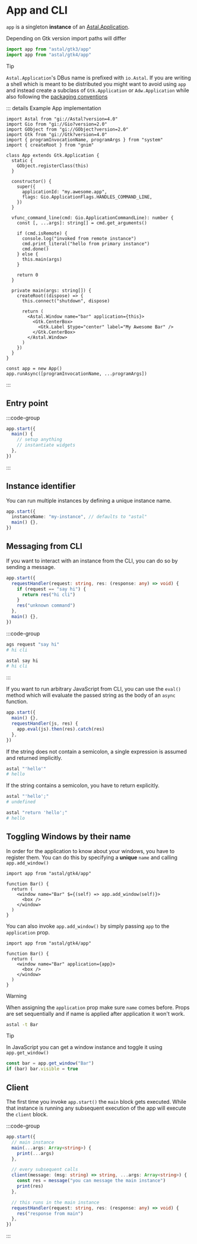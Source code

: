 # App and CLI

`app` is a singleton **instance** of an
[Astal.Application](https://aylur.github.io/libastal/astal4/class.Application.html).

Depending on Gtk version import paths will differ

```ts
import app from "astal/gtk3/app"
import app from "astal/gtk4/app"
```

> [!TIP]
>
> `Astal.Application`'s DBus name is prefixed with `io.Astal`. If you are
> writing a shell which is meant to be distributed you might want to avoid using
> `app` and instead create a subclass of `Gtk.Application` or `Adw.Application`
> while also following the
> [packaging conventions](https://gjs.guide/guides/gtk/application-packaging.html)

::: details Example App implementation

```tsx
import Astal from "gi://Astal?version=4.0"
import Gio from "gi://Gio?version=2.0"
import GObject from "gi://GObject?version=2.0"
import Gtk from "gi://Gtk?version=4.0"
import { programInvocationName, programArgs } from "system"
import { createRoot } from "gnim"

class App extends Gtk.Application {
  static {
    GObject.registerClass(this)
  }

  constructor() {
    super({
      applicationId: "my.awesome.app",
      flags: Gio.ApplicationFlags.HANDLES_COMMAND_LINE,
    })
  }

  vfunc_command_line(cmd: Gio.ApplicationCommandLine): number {
    const [, ...args]: string[] = cmd.get_arguments()

    if (cmd.isRemote) {
      console.log("invoked from remote instance")
      cmd.print_literal("hello from primary instance")
      cmd.done()
    } else {
      this.main(args)
    }

    return 0
  }

  private main(args: string[]) {
    createRoot((dispose) => {
      this.connect("shutdown", dispose)

      return (
        <Astal.Window name="bar" application={this}>
          <Gtk.CenterBox>
            <Gtk.Label $type="center" label="My Awesome Bar" />
          </Gtk.CenterBox>
        </Astal.Window>
      )
    })
  }
}

const app = new App()
app.runAsync([programInvocationName, ...programArgs])
```

:::

## Entry point

:::code-group

```ts [app.ts]
app.start({
  main() {
    // setup anything
    // instantiate widgets
  },
})
```

:::

## Instance identifier

You can run multiple instances by defining a unique instance name.

```ts
app.start({
  instanceName: "my-instance", // defaults to "astal"
  main() {},
})
```

## Messaging from CLI

If you want to interact with an instance from the CLI, you can do so by sending
a message.

```ts
app.start({
  requestHandler(request: string, res: (response: any) => void) {
    if (request == "say hi") {
      return res("hi cli")
    }
    res("unknown command")
  },
  main() {},
})
```

:::code-group

```sh [ags cli]
ags request "say hi"
# hi cli
```

```sh [astal cli]
astal say hi
# hi cli
```

:::

If you want to run arbitrary JavaScript from CLI, you can use the `eval()`
method which will evaluate the passed string as the body of an `async` function.

```ts
app.start({
  main() {},
  requestHandler(js, res) {
    app.eval(js).then(res).catch(res)
  },
})
```

If the string does not contain a semicolon, a single expression is assumed and
returned implicitly.

```sh
astal "'hello'"
# hello
```

If the string contains a semicolon, you have to return explicitly.

```sh
astal "'hello';"
# undefined

astal "return 'hello';"
# hello
```

## Toggling Windows by their name

In order for the application to know about your windows, you have to register
them. You can do this by specifying a **unique** `name` and calling
`app.add_window()`

```tsx {5}
import app from "astal/gtk4/app"

function Bar() {
  return (
    <window name="Bar" $={(self) => app.add_window(self)}>
      <box />
    </window>
  )
}
```

You can also invoke `app.add_window()` by simply passing `app` to the
`application` prop.

```tsx {5}
import app from "astal/gtk4/app"

function Bar() {
  return (
    <window name="Bar" application={app}>
      <box />
    </window>
  )
}
```

> [!WARNING]
>
> When assigning the `application` prop make sure `name` comes before. Props are
> set sequentially and if name is applied after application it won't work.

```sh [astal]
astal -t Bar
```

> [!TIP]
>
> In JavaScript you can get a window instance and toggle it using
> `app.get_window()`
>
> ```ts
> const bar = app.get_window("Bar")
> if (bar) bar.visible = true
> ```

## Client

The first time you invoke `app.start()` the `main` block gets executed. While
that instance is running any subsequent execution of the app will execute the
`client` block.

:::code-group

```ts [main.ts]
app.start({
  // main instance
  main(...args: Array<string>) {
    print(...args)
  },

  // every subsequent calls
  client(message: (msg: string) => string, ...args: Array<string>) {
    const res = message("you can message the main instance")
    print(res)
  },

  // this runs in the main instance
  requestHandler(request: string, res: (response: any) => void) {
    res("response from main")
  },
})
```

:::
